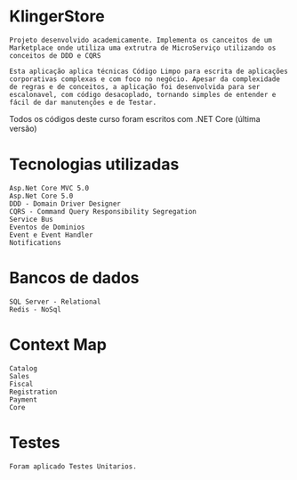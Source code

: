 # KlingerStore

	Projeto desenvolvido academicamente. Implementa os canceitos de um Marketplace onde utiliza uma extrutra de MicroServiço utilizando os conceitos de DDD e CQRS

	Esta aplicação aplica técnicas Código Limpo para escrita de aplicações corporativas complexas e com foco no negócio. Apesar da complexidade de regras e de conceitos, a aplicação foi desenvolvida para ser escalonavel, com código desacoplado, tornando simples de entender e fácil de dar manutenções e de Testar.
Todos os códigos deste curso foram escritos com .NET Core (última versão)

# Tecnologias utilizadas
	Asp.Net Core MVC 5.0
	Asp.Net Core 5.0
	DDD - Domain Driver Designer
	CQRS - Command Query Responsibility Segregation
	Service Bus
	Eventos de Dominios
	Event e Event Handler
	Notifications

# Bancos de dados
	
	SQL Server - Relational
	Redis - NoSql

# Context Map

	Catalog
	Sales
	Fiscal
	Registration
	Payment
	Core

# Testes 
	Foram aplicado Testes Unitarios. 






